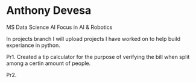 # Anthony Devesa
MS Data Science AI Focus in AI & Robotics

In projects branch I will upload projects I have worked on to help build experiance in python. 

Pr1.
Created a tip calculator for the purpose of verifying the bill when split among a certin amount of people. 

Pr2.
